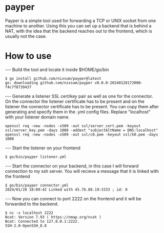 # payper

Payper is a simple tool used for forwarding a TCP or UNIX socket from one machine to another.
Using this you can set up a backend that is behind a NAT, with the idea that the backend reaches out to the frontend, which is usually not the case.

# How to use

--- Build the tool and locate it inside \$HOME/go/bin
```
$ go install github.com/nixsum/payper@latest
go: downloading github.com/nixsum/payper v0.0.0-20240128172000-f4c7f8739437
```
--- Generate a listener SSL cert/key pair as well as one for the connector. On the connector the listener certificate has to be present and on the listener the connector certificate has to be present. You can copy them after generating and specify them in the .yml config files. Replace "localhost" with your listener domain name.
```
openssl req -new -nodes -x509 -out ssl/server_cert.pem -keyout ssl/server_key.pem -days 1000 -addext "subjectAltName = DNS:localhost"
openssl req -new -nodes -x509 -out ssl/c0.pem -keyout ssl/k0.pem -days 1000
```
--- Start the listener on your frontend
```
$ go/bin/payper listener.yml
```
--- Start the connector on your backend, in this case I will forward connection to my ssh server. You will recieve a message that it is linked with the frontend
```
$ go/bin/payper connector.yml
2024/01/28 18:09:42 Linked with 45.76.88.19:3333 ; id: 0
```

--- Now you can connect to port 2222 on the frontend and it will be forwarded to the backend.
```
$ nc -v localhost 2222
Ncat: Version 7.93 ( https://nmap.org/ncat )
Ncat: Connected to 127.0.0.1:2222.
SSH-2.0-OpenSSH_8.8
```
